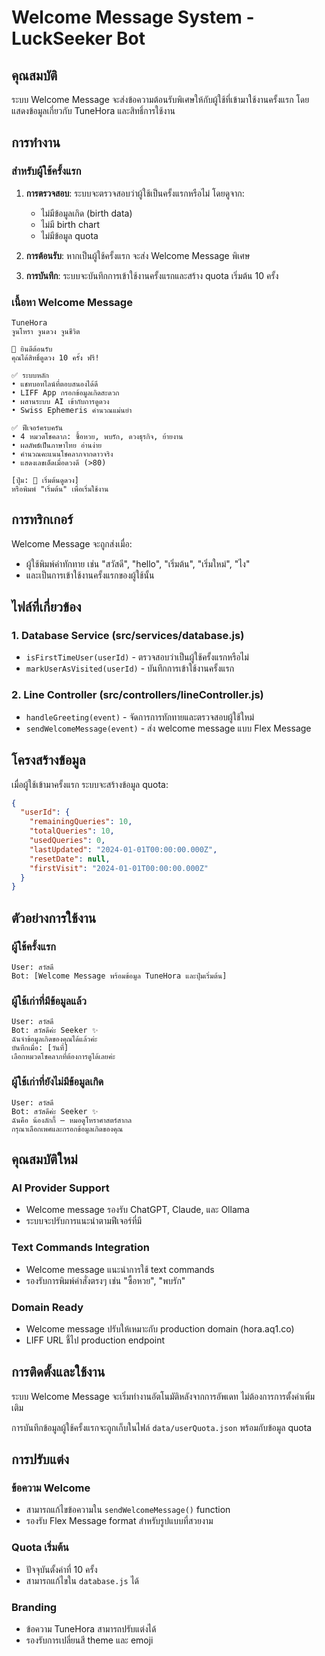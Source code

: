# Welcome Message System - LuckSeeker Bot

## คุณสมบัติ

ระบบ Welcome Message จะส่งข้อความต้อนรับพิเศษให้กับผู้ใช้ที่เข้ามาใช้งานครั้งแรก โดยแสดงข้อมูลเกี่ยวกับ TuneHora และสิทธิ์การใช้งาน

## การทำงาน

### สำหรับผู้ใช้ครั้งแรก

1. **การตรวจสอบ**: ระบบจะตรวจสอบว่าผู้ใช้เป็นครั้งแรกหรือไม่ โดยดูจาก:
   - ไม่มีข้อมูลเกิด (birth data)
   - ไม่มี birth chart
   - ไม่มีข้อมูล quota

2. **การต้อนรับ**: หากเป็นผู้ใช้ครั้งแรก จะส่ง Welcome Message พิเศษ

3. **การบันทึก**: ระบบจะบันทึกการเข้าใช้งานครั้งแรกและสร้าง quota เริ่มต้น 10 ครั้ง

### เนื้อหา Welcome Message

```
TuneHora
จูนโหรา จูนดวง จูนชีวิต

🌟 ยินดีต้อนรับ
คุณได้สิทธิ์ดูดวง 10 ครั้ง ฟรี!

✅ ระบบหลัก
• แชทบอทไลน์ที่ตอบสนองได้ดี
• LIFF App กรอกข้อมูลเกิดสะดวก
• ผสานระบบ AI เข้ากับการดูดวง
• Swiss Ephemeris คำนวณแม่นยำ

✅ ฟีเจอร์ครบครัน
• 4 หมวดโชคลาภ: ซื้อหวย, พบรัก, ดวงธุรกิจ, ย้ายงาน
• ผลลัพธ์เป็นภาษาไทย อ่านง่าย
• คำนวณคะแนนโชคลาภจากดาวจริง
• แสดงเลขเด็ดเมื่อดวงดี (>80)

[ปุ่ม: 🌟 เริ่มต้นดูดวง]
หรือพิมพ์ "เริ่มต้น" เพื่อเริ่มใช้งาน
```

## การทริกเกอร์

Welcome Message จะถูกส่งเมื่อ:
- ผู้ใช้พิมพ์คำทักทาย เช่น "สวัสดี", "hello", "เริ่มต้น", "เริ่มใหม่", "ไง"
- และเป็นการเข้าใช้งานครั้งแรกของผู้ใช้นั้น

## ไฟล์ที่เกี่ยวข้อง

### 1. Database Service (src/services/database.js)
- `isFirstTimeUser(userId)` - ตรวจสอบว่าเป็นผู้ใช้ครั้งแรกหรือไม่
- `markUserAsVisited(userId)` - บันทึกการเข้าใช้งานครั้งแรก

### 2. Line Controller (src/controllers/lineController.js)
- `handleGreeting(event)` - จัดการการทักทายและตรวจสอบผู้ใช้ใหม่
- `sendWelcomeMessage(event)` - ส่ง welcome message แบบ Flex Message

## โครงสร้างข้อมูล

เมื่อผู้ใช้เข้ามาครั้งแรก ระบบจะสร้างข้อมูล quota:

```json
{
  "userId": {
    "remainingQueries": 10,
    "totalQueries": 10,
    "usedQueries": 0,
    "lastUpdated": "2024-01-01T00:00:00.000Z",
    "resetDate": null,
    "firstVisit": "2024-01-01T00:00:00.000Z"
  }
}
```

## ตัวอย่างการใช้งาน

### ผู้ใช้ครั้งแรก
```
User: สวัสดี
Bot: [Welcome Message พร้อมข้อมูล TuneHora และปุ่มเริ่มต้น]
```

### ผู้ใช้เก่าที่มีข้อมูลแล้ว
```
User: สวัสดี
Bot: สวัสดีค่ะ Seeker ✨
ฉันจำข้อมูลเกิดของคุณได้แล้วค่ะ
บันทึกเมื่อ: [วันที่]
เลือกหมวดโชคลาภที่ต้องการดูได้เลยค่ะ
```

### ผู้ใช้เก่าที่ยังไม่มีข้อมูลเกิด
```
User: สวัสดี
Bot: สวัสดีค่ะ Seeker ✨
ฉันคือ น้องลักกี้ – หมอดูโหราศาสตร์สากล
กรุณาเลือกเพศและกรอกข้อมูลเกิดของคุณ
```

## คุณสมบัติใหม่

### AI Provider Support
- Welcome message รองรับ ChatGPT, Claude, และ Ollama
- ระบบจะปรับการแนะนำตามฟีเจอร์ที่มี

### Text Commands Integration
- Welcome message แนะนำการใช้ text commands
- รองรับการพิมพ์คำสั่งตรงๆ เช่น "ซื้อหวย", "พบรัก"

### Domain Ready
- Welcome message ปรับให้เหมาะกับ production domain (hora.aq1.co)
- LIFF URL ชี้ไป production endpoint

## การติดตั้งและใช้งาน

ระบบ Welcome Message จะเริ่มทำงานอัตโนมัติหลังจากการอัพเดท ไม่ต้องการการตั้งค่าเพิ่มเติม

การบันทึกข้อมูลผู้ใช้ครั้งแรกจะถูกเก็บในไฟล์ `data/userQuota.json` พร้อมกับข้อมูล quota

## การปรับแต่ง

### ข้อความ Welcome
- สามารถแก้ไขข้อความใน `sendWelcomeMessage()` function
- รองรับ Flex Message format สำหรับรูปแบบที่สวยงาม

### Quota เริ่มต้น
- ปัจจุบันตั้งค่าที่ 10 ครั้ง
- สามารถแก้ไขใน `database.js` ได้

### Branding
- ข้อความ TuneHora สามารถปรับแต่งได้
- รองรับการเปลี่ยนสี theme และ emoji